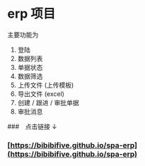 # erp 项目

主要功能为

1. 登陆
2. 数据列表
3. 单据状态
4. 数据筛选
5. 上传文件 (上传模板)
5. 导出文件 (excel)
6. 创建 / 跟进 / 审批单据
7. 审批消息

###　点击链接 ↓

### [https://bibibifive.github.io/spa-erp](https://bibibifive.github.io/spa-erp)
